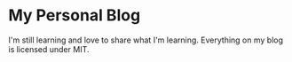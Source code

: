 # My Personal Blog
I'm still learning and love to share what I'm learning.  Everything on my blog is licensed under MIT.
